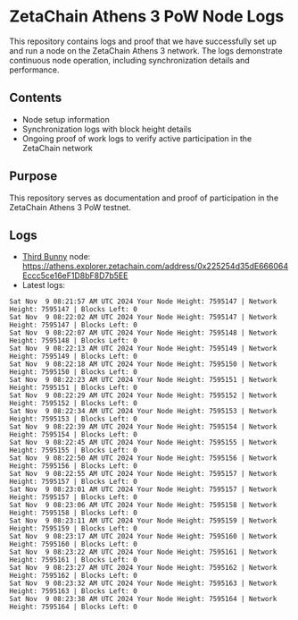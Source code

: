 # ZetaChain Athens 3 PoW Node Logs
This repository contains logs and proof that we have successfully set up and run a node on the ZetaChain Athens 3 network. The logs demonstrate continuous node operation, including synchronization details and performance.

## Contents
- Node setup information
- Synchronization logs with block height details
- Ongoing proof of work logs to verify active participation in the ZetaChain network

## Purpose
This repository serves as documentation and proof of participation in the ZetaChain Athens 3 PoW testnet.

## Logs

- [Third Bunny](https://thirdbunny.xyz/) node: https://athens.explorer.zetachain.com/address/0x225254d35dE666064Eccc5ce16eF1D8bF8D7b5EE
- Latest logs:
```
Sat Nov  9 08:21:57 AM UTC 2024 Your Node Height: 7595147 | Network Height: 7595147 | Blocks Left: 0
Sat Nov  9 08:22:02 AM UTC 2024 Your Node Height: 7595147 | Network Height: 7595147 | Blocks Left: 0
Sat Nov  9 08:22:07 AM UTC 2024 Your Node Height: 7595148 | Network Height: 7595148 | Blocks Left: 0
Sat Nov  9 08:22:13 AM UTC 2024 Your Node Height: 7595149 | Network Height: 7595149 | Blocks Left: 0
Sat Nov  9 08:22:18 AM UTC 2024 Your Node Height: 7595150 | Network Height: 7595150 | Blocks Left: 0
Sat Nov  9 08:22:23 AM UTC 2024 Your Node Height: 7595151 | Network Height: 7595151 | Blocks Left: 0
Sat Nov  9 08:22:29 AM UTC 2024 Your Node Height: 7595152 | Network Height: 7595152 | Blocks Left: 0
Sat Nov  9 08:22:34 AM UTC 2024 Your Node Height: 7595153 | Network Height: 7595153 | Blocks Left: 0
Sat Nov  9 08:22:39 AM UTC 2024 Your Node Height: 7595154 | Network Height: 7595154 | Blocks Left: 0
Sat Nov  9 08:22:45 AM UTC 2024 Your Node Height: 7595155 | Network Height: 7595155 | Blocks Left: 0
Sat Nov  9 08:22:50 AM UTC 2024 Your Node Height: 7595156 | Network Height: 7595156 | Blocks Left: 0
Sat Nov  9 08:22:55 AM UTC 2024 Your Node Height: 7595157 | Network Height: 7595157 | Blocks Left: 0
Sat Nov  9 08:23:01 AM UTC 2024 Your Node Height: 7595157 | Network Height: 7595157 | Blocks Left: 0
Sat Nov  9 08:23:06 AM UTC 2024 Your Node Height: 7595158 | Network Height: 7595158 | Blocks Left: 0
Sat Nov  9 08:23:11 AM UTC 2024 Your Node Height: 7595159 | Network Height: 7595159 | Blocks Left: 0
Sat Nov  9 08:23:17 AM UTC 2024 Your Node Height: 7595160 | Network Height: 7595160 | Blocks Left: 0
Sat Nov  9 08:23:22 AM UTC 2024 Your Node Height: 7595161 | Network Height: 7595161 | Blocks Left: 0
Sat Nov  9 08:23:27 AM UTC 2024 Your Node Height: 7595162 | Network Height: 7595162 | Blocks Left: 0
Sat Nov  9 08:23:32 AM UTC 2024 Your Node Height: 7595163 | Network Height: 7595163 | Blocks Left: 0
Sat Nov  9 08:23:38 AM UTC 2024 Your Node Height: 7595164 | Network Height: 7595164 | Blocks Left: 0
```

